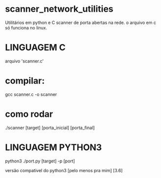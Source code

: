# scanner_network_utilities
Utilitários em python e C scanner de porta abertas na rede.
o arquivo em c só funciona no linux.



# LINGUAGEM C
arquivo  'scanner.c'

# compilar:
gcc scanner.c -o scanner

# como rodar
./scanner [target] [porta_inicial]  [porta_final]


# LINGUAGEM PYTHON3 

python3 ./port.py [target] -p [port]

versão compativel do python3 [pelo menos pra mim] [3.6]



